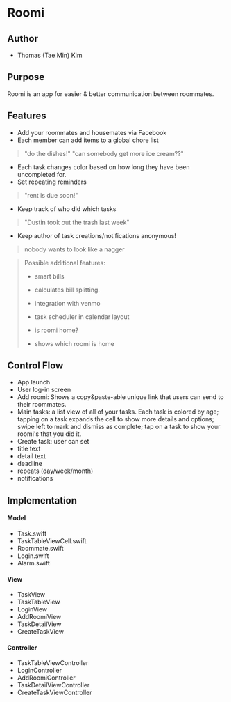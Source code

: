 Roomi
===================

Author
-------------
 - Thomas (Tae Min) Kim

Purpose
-------------
Roomi is an app for easier & better communication between roommates. 

Features
-------------
 - Add your roommates and housemates via Facebook
 - Each member can add items to a global chore list 
  > "do the dishes!"
    "can somebody get more ice cream??"
 - Each task changes color based on how long they have been uncompleted for.
 - Set repeating reminders
  > "rent is due soon!"

 - Keep track of who did which tasks
  >"Dustin took out the trash last week"
  
 - Keep author of task creations/notifications anonymous!
  > nobody wants to look like a nagger

> Possible additional features:
> 
> - smart bills
>  - calculates bill splitting.
>  - integration with venmo
> 
> - task scheduler in calendar layout
> - is roomi home?
>  - shows which roomi is home

Control Flow
-------------
 - App launch
 - User log-in screen
 - Add roomi: Shows a copy&paste-able unique link that users can send to their roommates.
 - Main tasks: a list view of all of your tasks. Each task is colored by age; tapping on a task expands the cell to show more details and options; swipe left to mark and dismiss as complete; tap on a task to show your roomi's that you did it.
 - Create task: user can set
  -  title text
  - detail text 
  - deadline 
  - repeats (day/week/month)
  - notifications

Implementation
-------------
#### Model
- Task.swift
- TaskTableViewCell.swift
- Roommate.swift 
- Login.swift 
- Alarm.swift


#### View
- TaskView
- TaskTableView
- LoginView
- AddRoomiView
- TaskDetailView
- CreateTaskView
#### Controller
- TaskTableViewController
- LoginController
- AddRoomiController
- TaskDetailViewController
- CreateTaskViewController

